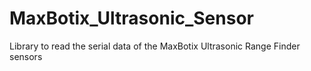 # MaxBotix_Ultrasonic_Sensor
Library to read the serial data of the MaxBotix Ultrasonic Range Finder sensors
